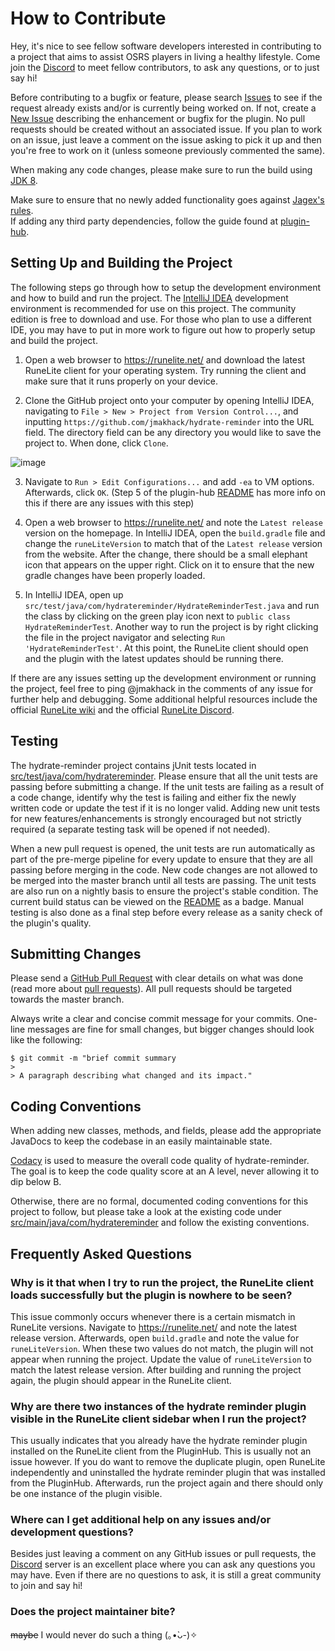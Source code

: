 # How to Contribute

Hey, it's nice to see fellow software developers interested in contributing to a project that aims to assist OSRS players in living a healthy lifestyle. Come join the [Discord](https://discord.gg/RTgxfFW9mS) to meet fellow contributors, to ask any questions, or to just say hi!

Before contributing to a bugfix or feature, please search [Issues](https://github.com/jmakhack/hydrate-reminder/issues) to see if the request already exists and/or is currently being worked on. If not, create a [New Issue](https://github.com/jmakhack/hydrate-reminder/issues/new/choose) describing the enhancement or bugfix for the plugin. No pull requests should be created without an associated issue. If you plan to work on an issue, just leave a comment on the issue asking to pick it up and then you're free to work on it (unless someone previously commented the same).

When making any code changes, please make sure to run the build using [JDK 8](https://www.oracle.com/java/technologies/javase/javase-jdk8-downloads.html).

Make sure to ensure that no newly added functionality goes against [Jagex's rules](https://secure.runescape.com/m=news/another-message-about-unofficial-clients?oldschool=1).  
If adding any third party dependencies, follow the guide found at [plugin-hub](https://github.com/runelite/plugin-hub#third-party-dependencies).

## Setting Up and Building the Project

The following steps go through how to setup the development environment and how to build and run the project. The [IntelliJ IDEA](https://www.jetbrains.com/idea/) development environment is recommended for use on this project. The community edition is free to download and use. For those who plan to use a different IDE, you may have to put in more work to figure out how to properly setup and build the project.

1.  Open a web browser to https://runelite.net/ and download the latest RuneLite client for your operating system. Try running the client and make sure that it runs properly on your device.

2.  Clone the GitHub project onto your computer by opening IntelliJ IDEA, navigating to `File > New > Project from Version Control...`, and inputting `https://github.com/jmakhack/hydrate-reminder` into the URL field. The directory field can be any directory you would like to save the project to. When done, click `Clone`.

   ![image](https://user-images.githubusercontent.com/1442227/185886676-a5c03998-97b1-458f-87ba-c855c2fa0a9f.png)
    
3.  Navigate to `Run > Edit Configurations...` and add `-ea` to VM options. Afterwards, click `OK`. (Step 5 of the plugin-hub [README](https://github.com/runelite/plugin-hub/blob/master/README.md#using-the-template-repository) has more info on this if there are any issues with this step)

4.  Open a web browser to https://runelite.net/ and note the `Latest release` version on the homepage. In IntelliJ IDEA, open the `build.gradle` file and change the `runeLiteVersion` to match that of the `Latest release` version from the website. After the change, there should be a small elephant icon that appears on the upper right. Click on it to ensure that the new gradle changes have been properly loaded.

5.  In IntelliJ IDEA, open up `src/test/java/com/hydratereminder/HydrateReminderTest.java` and run the class by clicking on the green play icon next to `public class HydrateReminderTest`. Another way to run the project is by right clicking the file in the project navigator and selecting `Run 'HydrateReminderTest'`. At this point, the RuneLite client should open and the plugin with the latest updates should be running there.

If there are any issues setting up the development environment or running the project, feel free to ping @jmakhack in the comments of any issue for further help and debugging. Some additional helpful resources include the official [RuneLite wiki](https://github.com/runelite/runelite/wiki/Building-with-IntelliJ-IDEA) and the official [RuneLite Discord](https://discord.gg/ArdAhnN).

## Testing

The hydrate-reminder project contains jUnit tests located in [src/test/java/com/hydratereminder](https://github.com/jmakhack/hydrate-reminder/tree/master/src/test/java/com/hydratereminder). Please ensure that all the unit tests are passing before submitting a change. If the unit tests are failing as a result of a code change, identify why the test is failing and either fix the newly written code or update the test if it is no longer valid. Adding new unit tests for new features/enhancements is strongly encouraged but not strictly required (a separate testing task will be opened if not needed).

When a new pull request is opened, the unit tests are run automatically as part of the pre-merge pipeline for every update to ensure that they are all passing before merging in the code. New code changes are not allowed to be merged into the master branch until all tests are passing. The unit tests are also run on a nightly basis to ensure the project's stable condition. The current build status can be viewed on the [README](https://github.com/jmakhack/hydrate-reminder/blob/master/README.md) as a badge. Manual testing is also done as a final step before every release as a sanity check of the plugin's quality.

## Submitting Changes

Please send a [GitHub Pull Request](https://github.com/jmakhack/hydrate-reminder/pull/new/master) with clear details on what was done (read more about [pull requests](http://help.github.com/pull-requests/)). All pull requests should be targeted towards the master branch.

Always write a clear and concise commit message for your commits. One-line messages are fine for small changes, but bigger changes should look like the following:

    $ git commit -m "brief commit summary
    > 
    > A paragraph describing what changed and its impact."

## Coding Conventions

When adding new classes, methods, and fields, please add the appropriate JavaDocs to keep the codebase in an easily maintainable state.

[Codacy](https://app.codacy.com/gh/jmakhack/hydrate-reminder/dashboard) is used to measure the overall code quality of hydrate-reminder. The goal is to keep the code quality score at an A level, never allowing it to dip below B.

Otherwise, there are no formal, documented coding conventions for this project to follow, but please take a look at the existing code under [src/main/java/com/hydratereminder](https://github.com/jmakhack/hydrate-reminder/tree/master/src/main/java/com/hydratereminder) and follow the existing conventions.

## Frequently Asked Questions

### Why is it that when I try to run the project, the RuneLite client loads successfully but the plugin is nowhere to be seen?

This issue commonly occurs whenever there is a certain mismatch in RuneLite versions. Navigate to https://runelite.net/ and note the latest release version. Afterwards, open `build.gradle` and note the value for `runeLiteVersion`. When these two values do not match, the plugin will not appear when running the project. Update the value of `runeLiteVersion` to match the latest release version. After building and running the project again, the plugin should appear in the RuneLite client.

### Why are there two instances of the hydrate reminder plugin visible in the RuneLite client sidebar when I run the project?

This usually indicates that you already have the hydrate reminder plugin installed on the RuneLite client from the PluginHub. This is usually not an issue however. If you do want to remove the duplicate plugin, open RuneLite independently and uninstalled the hydrate reminder plugin that was installed from the PluginHub. Afterwards, run the project again and there should only be one instance of the plugin visible.

### Where can I get additional help on any issues and/or development questions?

Besides just leaving a comment on any GitHub issues or pull requests, the [Discord](https://discord.gg/RTgxfFW9mS) server is an excellent place where you can ask any questions you may have. Even if there are no questions to ask, it is still a great community to join and say hi!

### Does the project maintainer bite?

~~maybe~~ I would never do such a thing (｡•̀ᴗ-)✧
